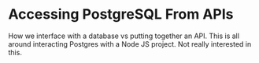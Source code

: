 # Accessing PostgreSQL From APIs

How we interface with a database vs putting together an API.
This is all around interacting Postgres with a Node JS project. Not really interested in this.
